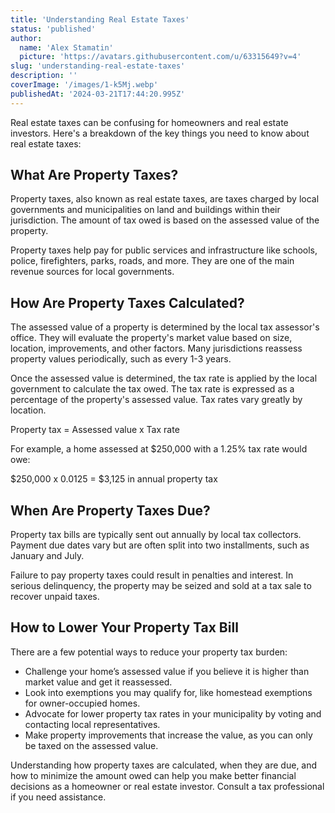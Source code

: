 ```yaml
---
title: 'Understanding Real Estate Taxes'
status: 'published'
author:
  name: 'Alex Stamatin'
  picture: 'https://avatars.githubusercontent.com/u/63315649?v=4'
slug: 'understanding-real-estate-taxes'
description: ''
coverImage: '/images/1-k5Mj.webp'
publishedAt: '2024-03-21T17:44:20.995Z'
---
```


Real estate taxes can be confusing for homeowners and real estate investors. Here's a breakdown of the key things you need to know about real estate taxes:

## What Are Property Taxes?

 

Property taxes, also known as real estate taxes, are taxes charged by local governments and municipalities on land and buildings within their jurisdiction. The amount of tax owed is based on the assessed value of the property.

 

Property taxes help pay for public services and infrastructure like schools, police, firefighters, parks, roads, and more. They are one of the main revenue sources for local governments.

 

## How Are Property Taxes Calculated?

 

The assessed value of a property is determined by the local tax assessor's office. They will evaluate the property's market value based on size, location, improvements, and other factors. Many jurisdictions reassess property values periodically, such as every 1-3 years.

Once the assessed value is determined, the tax rate is applied by the local government to calculate the tax owed. The tax rate is expressed as a percentage of the property's assessed value. Tax rates vary greatly by location.

 

Property tax = Assessed value x Tax rate

 

For example, a home assessed at $250,000 with a 1.25% tax rate would owe:

$250,000 x 0.0125 = $3,125 in annual property tax

 

## When Are Property Taxes Due?

 

Property tax bills are typically sent out annually by local tax collectors. Payment due dates vary but are often split into two installments, such as January and July.

Failure to pay property taxes could result in penalties and interest. In serious delinquency, the property may be seized and sold at a tax sale to recover unpaid taxes.

 

## How to Lower Your Property Tax Bill

 

There are a few potential ways to reduce your property tax burden:

 

- Challenge your home’s assessed value if you believe it is higher than market value and get it reassessed.
- Look into exemptions you may qualify for, like homestead exemptions for owner-occupied homes.
- Advocate for lower property tax rates in your municipality by voting and contacting local representatives.
- Make property improvements that increase the value, as you can only be taxed on the assessed value.

 

Understanding how property taxes are calculated, when they are due, and how to minimize the amount owed can help you make better financial decisions as a homeowner or real estate investor. Consult a tax professional if you need assistance.

 